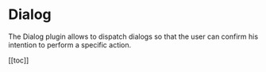 # Dialog

The Dialog plugin allows to dispatch dialogs so that the user can confirm his intention to perform a specific action.

[[toc]]

<Dialog />

## Setup

For the dispatched dialogs to appear, a `Dialog` component and `DialogPlugin` must be registered in your project.

### 1. Component Instance

To create the `Dialog` component instance you need to import the `Dialog` component from `@carlosdevpereira/mr-components` and instantiate it using the following syntax in a global file (usually `App.vue`):

```vue
<template>
	<Dialog />
</template>
```

### 2. Plugin Registration

Registering the `Dialog` plugin is the next and last step before being able to dispatch dialogs. The registration of the plugin can be automatic if the full `@carlosdevpereira/mr-components` package was registered globally, or manually otherwise.

#### a) Automatic registration

If you registered the `@carlosdevpereira/mr-components` using the following syntax, you're all set and don't need to do anything else.

```js
import App from './App.vue'
import { createApp } from 'vue'

import '@carlosdevpereira/mr-components/dist/style.css'
import UseMrComponents from '@carlosdevpereira/mr-components'
// other imports

let app = createApp(App)
UseMrComponents(app)
```

#### b) Manual registration

```js
import App from './App.vue'
import { createApp } from 'vue'

import '@carlosdevpereira/mr-components/dist/style.css'
import { DialogPlugin } from '@carlosdevpereira/mr-components'
// other imports

let app = createApp(App)
app.config.globalProperties.$dialog = DialogPlugin

// ...
```

#### c) Manual (local component) registration

```vue
<script>
import { DialogPlugin } from '@carlosdevpereira/mr-components'

export default {
	created() {
		this.$dialog = DialogPlugin
	},
}
</script>
```

## Triggering a dialog

### a) Inside of a Vue component

#### Success

<DialogProxy type="success" title="Exported successfully" message="Export finished successfully. Would you like to export to another format?" :cancel-button-label="`No`" :confirm-button-label="`Yes`" />

<CodeGroup>
    <CodeGroupItem title="Success" active>

```vue
<script>
export default {
	methods: {
		trigger() {
			this.$dialog.success({
				title: 'Exported successfully',
				message:
					'Export finished successfully. Would you like to export to another format?',
				cancelButtonLabel: 'No',
				confirmButtonLabel: 'Yes',
			})
		},
	},
}
</script>
```

  </CodeGroupItem>
</CodeGroup>

#### Danger

<DialogProxy type="danger" title="Delete account" message="Are you sure you want to delete this account? If you delete this account, you will lose your profile, messages and photos." />

<CodeGroup>
    <CodeGroupItem title="Danger" active>

```vue
<script>
export default {
	methods: {
		trigger() {
			this.$dialog.danger({
				title: 'Delete account',
				message:
					'Are you sure you want to delete this account? If you delete this account, you will lose your profile, messages and photos.',
				confirmButtonLabel: 'Delete anyway',
			})
		},
	},
}
</script>
```

  </CodeGroupItem>
</CodeGroup>

#### Warning

<DialogProxy type="warning" title="Unsaved changes" message="You're about to leave this page without saving. All changes will be lost. Do you still wish to leave?" :cancel-button-label="`No`" :confirm-button-label="`Yes`" />

<CodeGroup>
    <CodeGroupItem title="Warning" active>

```vue
<script>
export default {
	methods: {
		trigger() {
			this.$dialog.warning({
				title: 'Unsaved changes',
				message:
					"You're about to leave this page without saving. All changes will be lost. Do you still wish to leave?",
				cancelButtonLabel: 'No',
				confirmButtonLabel: 'Yes',
			})
		},
	},
}
</script>
```

  </CodeGroupItem>
</CodeGroup>

#### Info

<DialogProxy type="info" title="New version available" message="There's a new version of mr-components available. Would you like to update now?" :cancel-button-label="`No`" :confirm-button-label="`Yes`" />

<CodeGroup>
    <CodeGroupItem title="Info" active>

```vue
<script>
export default {
	methods: {
		trigger() {
			this.$dialog.info({
				title: 'New version available',
				message:
					"There's a new version of mr-components available. Would you like to update now?",
				cancelButtonLabel: 'No',
				confirmButtonLabel: 'Yes',
			})
		},
	},
}
</script>
```

  </CodeGroupItem>
</CodeGroup>

### b) Outside of a Vue component

A dialog can be triggered in any plain javascript or typescript file, by using the following syntax:

```js
import { DialogPlugin } from '@carlosdevpereira/mr-components'
// other imports

DialogPlugin.success({ title: 'Dialog title', message: 'Your message' })
DialogPlugin.alert({ title: 'Dialog title', message: 'Your message' })
DialogPlugin.warn({ title: 'Dialog title', message: 'Your message' })
DialogPlugin.info({ title: 'Dialog title', message: 'Your message' })
```

## Custom button labels

<DialogProxy type="danger" title="SOS" message="Lorem ipsum dolor sit amet, consectetur adipiscing elit" cancel-button-label="Nooooo!! Abort!!" confirm-button-label="It is what it is :\" />

<CodeGroup>
    <CodeGroupItem title="Custom button labels" active>

```vue
<script>
export default {
	methods: {
		trigger() {
			this.$dialog.alert({
				title: 'SOS',
				message: 'Your notification message goes here.',
				cancelButtonLabel: 'Nooooo!! Abort!!',
				confirmButtonLabel: 'It is what it is :\ ',
			})
		},
	},
}
</script>
```

  </CodeGroupItem>
</CodeGroup>

## Callbacks

<DialogProxy type="info" title="New version available" message="There's a new version of mr-components available. Would you like to update now?" :cancel-button-label="`No`" :confirm-button-label="`Yes`" with-callbacks />

<CodeGroup>
    <CodeGroupItem title="Custom button labels" active>

```vue
<script>
export default {
	methods: {
		trigger() {
			this.$dialog.info({
				title: 'New version available',
				message:
					"There's a new version of mr-components available. Would you like to update now?",
				cancelButtonLabel: 'No',
				confirmButtonLabel: 'Yes',
				onCancel: () => () => {
					alert('Canceled')
				},
				onConfirm: () => {
					alert('Starting the update')
				},
			})
		},
	},
}
</script>
```

  </CodeGroupItem>
</CodeGroup>
